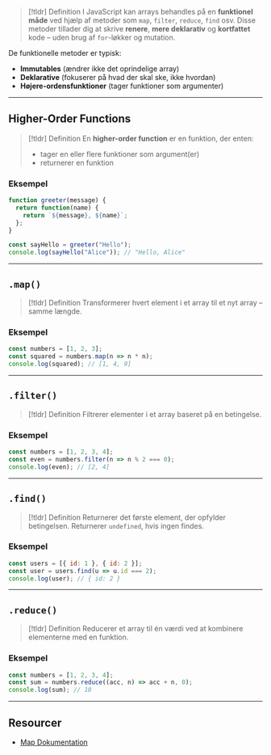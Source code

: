 > [!tldr] Definition
> I JavaScript kan arrays behandles på en **funktionel måde** ved hjælp af metoder som `map`, `filter`, `reduce`, `find` osv. Disse metoder tillader dig at skrive **renere**, **mere deklarativ** og **kortfattet** kode – uden brug af `for`-løkker og mutation.


De funktionelle metoder er typisk:

- **Immutables** (ændrer ikke det oprindelige array)
- **Deklarative** (fokuserer på hvad der skal ske, ikke hvordan)
- **Højere-ordensfunktioner** (tager funktioner som argumenter)
    

---

## Higher-Order Functions

> [!tldr] Definition
> En **higher-order function** er en funktion, der enten:
>
> - tager en eller flere funktioner som argument(er)
> - returnerer en funktion

### Eksempel

```js
function greeter(message) {
  return function(name) {
    return `${message}, ${name}`;
  };
}

const sayHello = greeter("Hello");
console.log(sayHello("Alice")); // "Hello, Alice"
```

---
## `.map()`

> [!tldr] Definition
> Transformerer hvert element i et array til et nyt array – samme længde.

### Eksempel

```js
const numbers = [1, 2, 3];
const squared = numbers.map(n => n * n);
console.log(squared); // [1, 4, 9]
```

---

## `.filter()`

> [!tldr] Definition
> Filtrerer elementer i et array baseret på en betingelse.

### Eksempel

```js
const numbers = [1, 2, 3, 4];
const even = numbers.filter(n => n % 2 === 0);
console.log(even); // [2, 4]
```

---

## `.find()`

> [!tldr] Definition
> Returnerer det første element, der opfylder betingelsen. Returnerer `undefined`, hvis ingen findes.

### Eksempel

```js
const users = [{ id: 1 }, { id: 2 }];
const user = users.find(u => u.id === 2);
console.log(user); // { id: 2 }
```

---

## `.reduce()`

> [!tldr] Definition
> Reducerer et array til én værdi ved at kombinere elementerne med en funktion.

### Eksempel

```js
const numbers = [1, 2, 3, 4];
const sum = numbers.reduce((acc, n) => acc + n, 0);
console.log(sum); // 10
```


---
## Resourcer
- [Map Dokumentation](https://developer.mozilla.org/en-US/docs/Web/JavaScript/Reference/Global_Objects/Array/map)